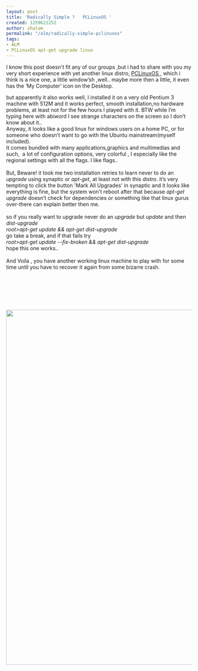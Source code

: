 ```yaml
---
layout: post
title: 'Radically Simple ?   PCLinuxOS '
created: 1259621252
author: shalom
permalink: "/alm/radically-simple-pclinuxos"
tags:
- ALM
- PCLinuxOS apt-get upgrade linux
---
```

<p>I know this post doesn't fit any of our groups ,but i had to share with you my very short experience with yet another linux distro, <a href="http://pclinuxos.com/">PCLinuxOS </a>, which i think is a nice one, a little window&rsquo;sh ,well.. maybe more then a little, it even has the &lsquo;My Computer&rsquo; icon on the Desktop.</p>
<p>but apparently it also works well, I installed it on a very old Pentium 3 machine with 512M and it works perfect, smooth installation,no hardware problems, at least not for the few hours I played with it. BTW while I&rsquo;m typing here with abiword I see strange characters on the screen so I don&rsquo;t know about it..<br />
Anyway, it looks like a good linux for windows users on a home PC, or for someone who doesn&rsquo;t want to go with the Ubuntu mainstream(myself included). <br />
It comes bundled with many applications,graphics and multimedias and such,&nbsp; a lot of configuration options, very colorful , I especially like the regional settings with all the flags. I like flags..<br />
<br />
But, Beware! it took me two installation retries to learn never to do an <em>upgrade</em> using synaptic or <em>apt-get</em>, at least not with this distro. it&rsquo;s very tempting to click the button 'Mark All Upgrades' in synaptic and it looks like everything is fine, but the system won&rsquo;t reboot after that because <em>apt-get upgrade</em> doesn&rsquo;t check for dependencies or something like that linux gurus over-there can explain better then me.<br />
<br />
so if you really want to upgrade never do an <em>upgrade</em> but <em>update</em> and then <em>dist-upgrade</em><br />
<em>root&gt;apt-get update &amp;&amp; apt-get dist-upgrade</em><br />
go take a break, and if that fails try<br />
<em>root&gt;apt-get update --fix-broken &amp;&amp; apt-get dist-upgrade</em><br />
hope this one works..<br />
<br />
And ﻿Voila , you have another working linux machine to play with for some time until you have to recover it again from some bizarre crash.</p>
<p>&nbsp;</p>
<p>&nbsp;</p>
<p>&nbsp;</p>
<p><img width="1200" height="960" alt="" src="/files/upload/12/snapshot3.png" /></p>
